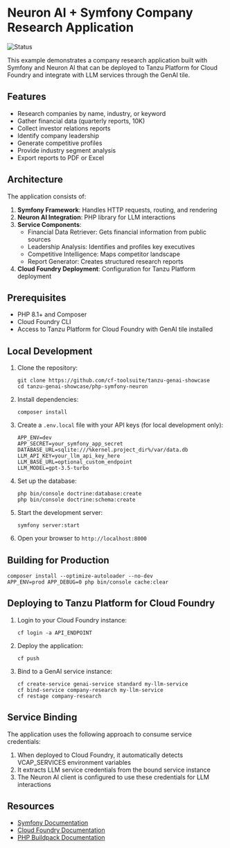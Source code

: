 # Neuron AI + Symfony Company Research Application

![Status](https://img.shields.io/badge/status-under%20development-darkred)

This example demonstrates a company research application built with Symfony and Neuron AI that can be deployed to Tanzu Platform for Cloud Foundry and integrate with LLM services through the GenAI tile.

## Features

- Research companies by name, industry, or keyword
- Gather financial data (quarterly reports, 10K)
- Collect investor relations reports
- Identify company leadership
- Generate competitive profiles
- Provide industry segment analysis
- Export reports to PDF or Excel

## Architecture

The application consists of:

1. **Symfony Framework**: Handles HTTP requests, routing, and rendering
2. **Neuron AI Integration**: PHP library for LLM interactions
3. **Service Components**:
   - Financial Data Retriever: Gets financial information from public sources
   - Leadership Analysis: Identifies and profiles key executives
   - Competitive Intelligence: Maps competitor landscape
   - Report Generator: Creates structured research reports
4. **Cloud Foundry Deployment**: Configuration for Tanzu Platform deployment

## Prerequisites

- PHP 8.1+ and Composer
- Cloud Foundry CLI
- Access to Tanzu Platform for Cloud Foundry with GenAI tile installed

## Local Development

1. Clone the repository:
   ```
   git clone https://github.com/cf-toolsuite/tanzu-genai-showcase
   cd tanzu-genai-showcase/php-symfony-neuron
   ```

2. Install dependencies:
   ```
   composer install
   ```

3. Create a `.env.local` file with your API keys (for local development only):
   ```
   APP_ENV=dev
   APP_SECRET=your_symfony_app_secret
   DATABASE_URL=sqlite:///%kernel.project_dir%/var/data.db
   LLM_API_KEY=your_llm_api_key_here
   LLM_BASE_URL=optional_custom_endpoint
   LLM_MODEL=gpt-3.5-turbo
   ```

4. Set up the database:
   ```
   php bin/console doctrine:database:create
   php bin/console doctrine:schema:create
   ```

5. Start the development server:
   ```
   symfony server:start
   ```

6. Open your browser to `http://localhost:8000`

## Building for Production

```
composer install --optimize-autoloader --no-dev
APP_ENV=prod APP_DEBUG=0 php bin/console cache:clear
```

## Deploying to Tanzu Platform for Cloud Foundry

1. Login to your Cloud Foundry instance:
   ```
   cf login -a API_ENDPOINT
   ```

2. Deploy the application:
   ```
   cf push
   ```

3. Bind to a GenAI service instance:
   ```
   cf create-service genai-service standard my-llm-service
   cf bind-service company-research my-llm-service
   cf restage company-research
   ```

## Service Binding

The application uses the following approach to consume service credentials:

1. When deployed to Cloud Foundry, it automatically detects VCAP_SERVICES environment variables
2. It extracts LLM service credentials from the bound service instance
3. The Neuron AI client is configured to use these credentials for LLM interactions

## Resources

- [Symfony Documentation](https://symfony.com/doc/current/index.html)
- [Cloud Foundry Documentation](https://docs.cloudfoundry.org/)
- [PHP Buildpack Documentation](https://docs.cloudfoundry.org/buildpacks/php/index.html)
